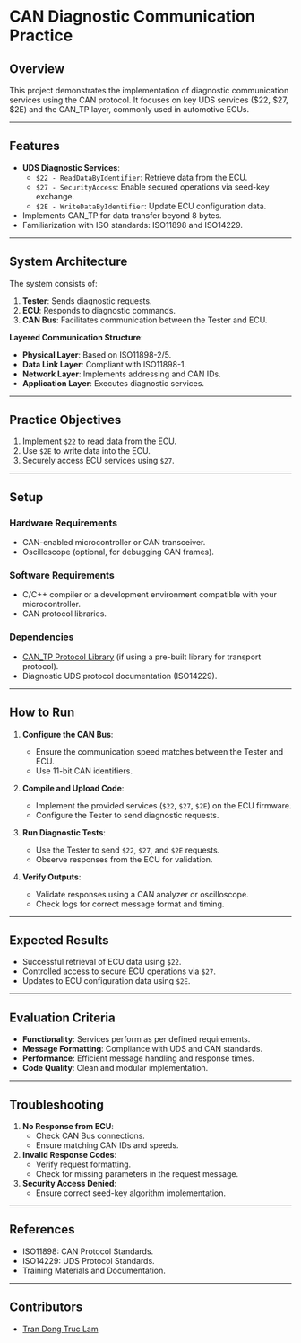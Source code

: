 # **CAN Diagnostic Communication Practice**

## **Overview**
This project demonstrates the implementation of diagnostic communication services using the CAN protocol. It focuses on key UDS services ($22, $27, $2E) and the CAN_TP layer, commonly used in automotive ECUs.

---

## **Features**
- **UDS Diagnostic Services**:
  - `$22 - ReadDataByIdentifier`: Retrieve data from the ECU.
  - `$27 - SecurityAccess`: Enable secured operations via seed-key exchange.
  - `$2E - WriteDataByIdentifier`: Update ECU configuration data.
- Implements CAN_TP for data transfer beyond 8 bytes.
- Familiarization with ISO standards: ISO11898 and ISO14229.

---

## **System Architecture**
The system consists of:
1. **Tester**: Sends diagnostic requests.
2. **ECU**: Responds to diagnostic commands.
3. **CAN Bus**: Facilitates communication between the Tester and ECU.

**Layered Communication Structure**:
- **Physical Layer**: Based on ISO11898-2/5.
- **Data Link Layer**: Compliant with ISO11898-1.
- **Network Layer**: Implements addressing and CAN IDs.
- **Application Layer**: Executes diagnostic services.

---

## **Practice Objectives**
1. Implement `$22` to read data from the ECU.
2. Use `$2E` to write data into the ECU.
3. Securely access ECU services using `$27`.

---

## **Setup**
### **Hardware Requirements**
- CAN-enabled microcontroller or CAN transceiver.
- Oscilloscope (optional, for debugging CAN frames).

### **Software Requirements**
- C/C++ compiler or a development environment compatible with your microcontroller.
- CAN protocol libraries.

### **Dependencies**
- [CAN_TP Protocol Library](#) (if using a pre-built library for transport protocol).
- Diagnostic UDS protocol documentation (ISO14229).

---

## **How to Run**
1. **Configure the CAN Bus**:
   - Ensure the communication speed matches between the Tester and ECU.
   - Use 11-bit CAN identifiers.

2. **Compile and Upload Code**:
   - Implement the provided services (`$22`, `$27`, `$2E`) on the ECU firmware.
   - Configure the Tester to send diagnostic requests.

3. **Run Diagnostic Tests**:
   - Use the Tester to send `$22`, `$27`, and `$2E` requests.
   - Observe responses from the ECU for validation.

4. **Verify Outputs**:
   - Validate responses using a CAN analyzer or oscilloscope.
   - Check logs for correct message format and timing.

---

## **Expected Results**
- Successful retrieval of ECU data using `$22`.
- Controlled access to secure ECU operations via `$27`.
- Updates to ECU configuration data using `$2E`.

---

## **Evaluation Criteria**
- **Functionality**: Services perform as per defined requirements.
- **Message Formatting**: Compliance with UDS and CAN standards.
- **Performance**: Efficient message handling and response times.
- **Code Quality**: Clean and modular implementation.

---

## **Troubleshooting**
1. **No Response from ECU**:
   - Check CAN Bus connections.
   - Ensure matching CAN IDs and speeds.
2. **Invalid Response Codes**:
   - Verify request formatting.
   - Check for missing parameters in the request message.
3. **Security Access Denied**:
   - Ensure correct seed-key algorithm implementation.

---

## **References**
- ISO11898: CAN Protocol Standards.
- ISO14229: UDS Protocol Standards.
- Training Materials and Documentation.

---

## **Contributors**
- [Tran Dong Truc Lam](#)

